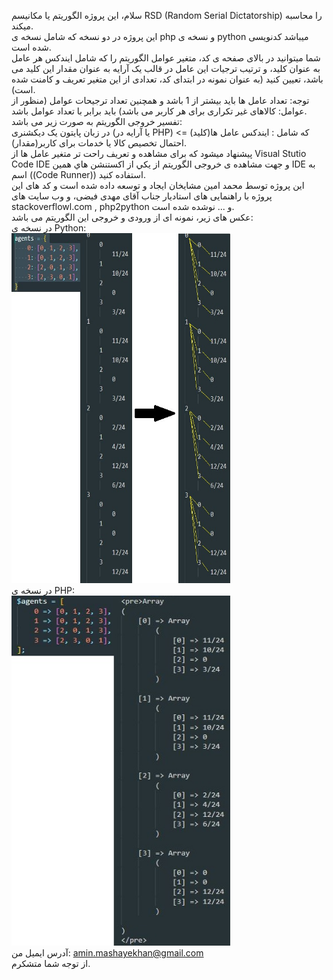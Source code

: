 سلام، اين پروژه الگوريتم یا مکانیسم RSD (Random Serial Dictatorship) را محاسبه میکند.\
این پروژه در دو نسخه که شامل نسخه ی php و نسخه ی python میباشد کدنویسی شده است.\
شما میتوانید در بالای صفحه ی کد، متغیر عوامل الگوریتم را که شامل ایندکس هر عامل به عنوان کلید، و ترتیب ترجیات این عامل در قالب یک آرایه به عنوان
مقدار این کلید می باشد، تعیین کنید (به عنوان نمونه در ابتدای کد، تعدادی از این متغیر تعریف و کامنت شده است).\
توجه: تعداد عامل ها باید بیشتر از 1 باشد و همچنین تعداد ترجیحات عوامل (منظور از عوامل: کالاهای غیر تکراری برای هر کاربر می باشد) باید برابر با تعداد عوامل باشد.\
تفسیر خروجی الگوریتم به صورت زیر می باشد:\
در زبان پایتون یک دیکشنری (یا آرایه در PHP) که شامل : ایندکس عامل ها(کلید) => احتمال تخصیص کالا یا خدمات برای کاربر(مقدار).\
پیشنهاد میشود که برای مشاهده و تعریف راحت تر متغیر عامل ها  از Visual Stutio Code IDE و جهت مشاهده ی خروجی الگوریتم از يكي از اکستنشن هاي همين IDE به اسم ((Code Runner)) استفاده کنید.\
این پروژه توسط محمد امین مشایخان ایجاد و توسعه داده شده است و کد های این پروژه با راهنمایی های استادیار جناب آقای مهدی فیضی، و وب سایت های stackoverflowl.com , php2python و ... نوشده شده است.\
عکس های زیر، نمونه ای از ورودی و خروجی این الگوریتم می باشد:\
در نسخه ی Python: \
  <img src="Python-input-&-output-sample.jpg" width="350" height="560" alt="accessibility text">\
در نسخه ی PHP:  
<img src="PHP-input-&-output-sample.JPG" width="350" height="560" title="hover text">\
آدرس ایمیل من: amin.mashayekhan@gmail.com\
از توجه شما متشکرم.
